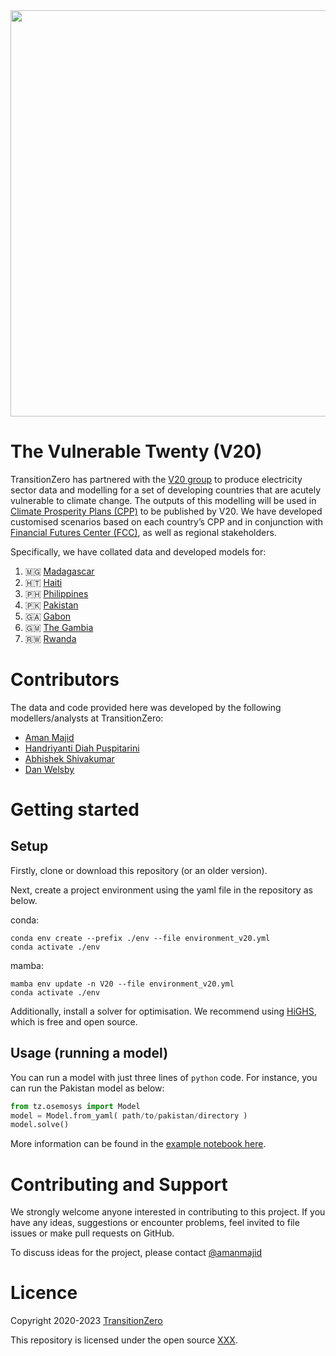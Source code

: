 
<img src="https://github.com/transition-zero/V20/blob/main/data/images/readme-banner.png" alt="" width="650" align="center">

# The Vulnerable Twenty (V20)

TransitionZero has partnered with the [V20 group](https://www.v-20.org/) to produce electricity sector data and modelling for a set of developing countries that are acutely vulnerable to climate change. The outputs of this modelling will be used in [Climate Prosperity Plans (CPP)](https://www.v-20.org/climate-prosperity-plans) to be published by V20. We have developed customised scenarios based on each country’s CPP and in conjunction with [Financial Futures Center (FCC)](https://financialfutures.ngo/), as well as regional stakeholders.

Specifically, we have collated data and developed models for:

1. 🇲🇬 [Madagascar](https://github.com/transition-zero/tza-V20/tree/HTI/models/MDG)
2. 🇭🇹 [Haiti](https://github.com/transition-zero/tza-V20/tree/HTI/models/HTI)
3. 🇵🇭 [Philippines](https://github.com/transition-zero/tza-V20/tree/HTI/models/PHL)
4. 🇵🇰 [Pakistan](https://github.com/transition-zero/tza-V20/tree/HTI/models/PAK)
5. 🇬🇦 [Gabon](https://github.com/transition-zero/tza-V20/tree/HTI/models/GAB)
6. 🇬🇲 [The Gambia](https://github.com/transition-zero/tza-V20/tree/HTI/models/GMB)
7. 🇷🇼 [Rwanda](https://github.com/transition-zero/tza-V20/tree/HTI/models/RWA) 

# Contributors
The data and code provided here was developed by the following modellers/analysts at TransitionZero:

- [Aman Majid](https://www.transitionzero.org/team/aman-majid)
- [Handriyanti Diah Puspitarini](https://www.transitionzero.org/team/handriyanti-diah-puspitarini)
- [Abhishek Shivakumar](https://www.transitionzero.org/team/abhishek-shivakumar)
- [Dan Welsby]()

# Getting started

## Setup

Firstly, clone or download this repository (or an older version). 

Next, create a project environment using the yaml file in the repository as below.

conda:

```
conda env create --prefix ./env --file environment_v20.yml
conda activate ./env
```

mamba:

```
mamba env update -n V20 --file environment_v20.yml
conda activate ./env
```

Additionally, install a solver for optimisation. We recommend using [HiGHS](https://highs.dev/), which is free and open source.

## Usage (running a model)
You can run a model with just three lines of `python` code. For instance, you can run the Pakistan model as below:

```python
from tz.osemosys import Model
model = Model.from_yaml( path/to/pakistan/directory )
model.solve()
```

More information can be found in the [example notebook here](https://github.com/transition-zero/V20/blob/main/notebooks/run_model.ipynb).

# Contributing and Support

We strongly welcome anyone interested in contributing to this project. If you have any ideas, suggestions or encounter problems, feel invited to file issues or make pull requests on GitHub.

To discuss ideas for the project, please contact [@amanmajid](mailto:aman.m@transitionzero.org)

<!-- # Relevant outputs -->

# Licence

Copyright 2020-2023 [TransitionZero](https://www.transitionzero.org/)

This repository is licensed under the open source [XXX](...).